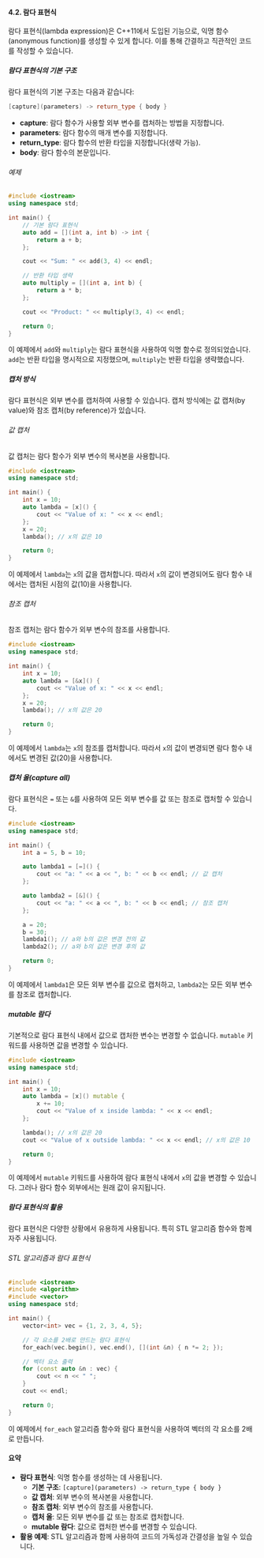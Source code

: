 #### 4.2. 람다 표현식

람다 표현식(lambda expression)은 C++11에서 도입된 기능으로, 익명 함수(anonymous function)를 생성할 수 있게 합니다. 이를 통해 간결하고 직관적인 코드를 작성할 수 있습니다.

##### 람다 표현식의 기본 구조

람다 표현식의 기본 구조는 다음과 같습니다:

```cpp
[capture](parameters) -> return_type { body }
```

- **capture**: 람다 함수가 사용할 외부 변수를 캡처하는 방법을 지정합니다.
- **parameters**: 람다 함수의 매개 변수를 지정합니다.
- **return_type**: 람다 함수의 반환 타입을 지정합니다(생략 가능).
- **body**: 람다 함수의 본문입니다.

###### 예제

```cpp
#include <iostream>
using namespace std;

int main() {
    // 기본 람다 표현식
    auto add = [](int a, int b) -> int {
        return a + b;
    };

    cout << "Sum: " << add(3, 4) << endl;

    // 반환 타입 생략
    auto multiply = [](int a, int b) {
        return a * b;
    };

    cout << "Product: " << multiply(3, 4) << endl;

    return 0;
}
```

이 예제에서 `add`와 `multiply`는 람다 표현식을 사용하여 익명 함수로 정의되었습니다. `add`는 반환 타입을 명시적으로 지정했으며, `multiply`는 반환 타입을 생략했습니다.

##### 캡처 방식

람다 표현식은 외부 변수를 캡처하여 사용할 수 있습니다. 캡처 방식에는 값 캡처(by value)와 참조 캡처(by reference)가 있습니다.

###### 값 캡처

값 캡처는 람다 함수가 외부 변수의 복사본을 사용합니다.

```cpp
#include <iostream>
using namespace std;

int main() {
    int x = 10;
    auto lambda = [x]() {
        cout << "Value of x: " << x << endl;
    };
    x = 20;
    lambda(); // x의 값은 10

    return 0;
}
```

이 예제에서 `lambda`는 `x`의 값을 캡처합니다. 따라서 `x`의 값이 변경되어도 람다 함수 내에서는 캡처된 시점의 값(10)을 사용합니다.

###### 참조 캡처

참조 캡처는 람다 함수가 외부 변수의 참조를 사용합니다.

```cpp
#include <iostream>
using namespace std;

int main() {
    int x = 10;
    auto lambda = [&x]() {
        cout << "Value of x: " << x << endl;
    };
    x = 20;
    lambda(); // x의 값은 20

    return 0;
}
```

이 예제에서 `lambda`는 `x`의 참조를 캡처합니다. 따라서 `x`의 값이 변경되면 람다 함수 내에서도 변경된 값(20)을 사용합니다.

##### 캡처 올(capture all)

람다 표현식은 `=` 또는 `&`를 사용하여 모든 외부 변수를 값 또는 참조로 캡처할 수 있습니다.

```cpp
#include <iostream>
using namespace std;

int main() {
    int a = 5, b = 10;

    auto lambda1 = [=]() {
        cout << "a: " << a << ", b: " << b << endl; // 값 캡처
    };

    auto lambda2 = [&]() {
        cout << "a: " << a << ", b: " << b << endl; // 참조 캡처
    };

    a = 20;
    b = 30;
    lambda1(); // a와 b의 값은 변경 전의 값
    lambda2(); // a와 b의 값은 변경 후의 값

    return 0;
}
```

이 예제에서 `lambda1`은 모든 외부 변수를 값으로 캡처하고, `lambda2`는 모든 외부 변수를 참조로 캡처합니다.

##### mutable 람다

기본적으로 람다 표현식 내에서 값으로 캡처한 변수는 변경할 수 없습니다. `mutable` 키워드를 사용하면 값을 변경할 수 있습니다.

```cpp
#include <iostream>
using namespace std;

int main() {
    int x = 10;
    auto lambda = [x]() mutable {
        x += 10;
        cout << "Value of x inside lambda: " << x << endl;
    };

    lambda(); // x의 값은 20
    cout << "Value of x outside lambda: " << x << endl; // x의 값은 10

    return 0;
}
```

이 예제에서 `mutable` 키워드를 사용하여 람다 표현식 내에서 `x`의 값을 변경할 수 있습니다. 그러나 람다 함수 외부에서는 원래 값이 유지됩니다.

##### 람다 표현식의 활용

람다 표현식은 다양한 상황에서 유용하게 사용됩니다. 특히 STL 알고리즘 함수와 함께 자주 사용됩니다.

###### STL 알고리즘과 람다 표현식

```cpp
#include <iostream>
#include <algorithm>
#include <vector>
using namespace std;

int main() {
    vector<int> vec = {1, 2, 3, 4, 5};

    // 각 요소를 2배로 만드는 람다 표현식
    for_each(vec.begin(), vec.end(), [](int &n) { n *= 2; });

    // 벡터 요소 출력
    for (const auto &n : vec) {
        cout << n << " ";
    }
    cout << endl;

    return 0;
}
```

이 예제에서 `for_each` 알고리즘 함수와 람다 표현식을 사용하여 벡터의 각 요소를 2배로 만듭니다.

#### 요약

- **람다 표현식**: 익명 함수를 생성하는 데 사용됩니다.
  - **기본 구조**: `[capture](parameters) -> return_type { body }`
  - **값 캡처**: 외부 변수의 복사본을 사용합니다.
  - **참조 캡처**: 외부 변수의 참조를 사용합니다.
  - **캡처 올**: 모든 외부 변수를 값 또는 참조로 캡처합니다.
  - **mutable 람다**: 값으로 캡처한 변수를 변경할 수 있습니다.
- **활용 예제**: STL 알고리즘과 함께 사용하여 코드의 가독성과 간결성을 높일 수 있습니다.
